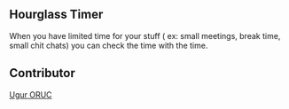 ## Hourglass Timer

When you have limited time for your stuff ( ex: small meetings, break time, small chit chats) you can check the time with the time.

## Contributor

[Ugur ORUC](https://github.com/Ketcap)
